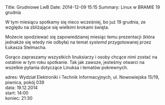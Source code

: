 Title: Grudniowe LwB
Date: 2014-12-09 15:15
Summary: Linux w BRAMIE 19 grudnia

W tym miesiącu spotkamy się nieco wcześniej, bo już 19 grudnia, ze
względu na zbliżające się wielkimi krokami święta.

Możecie spodziewać się zapowiedzianej miesiąc temu prezentacji (która
jednakże się wtedy nie odbyła) na temat *systemd* przygotowanej przez
Łukasza Stelmacha.

Gorąco zapraszamy wszystkich linuksiarzy i osoby chcące nimi zostać na
ostatnie w tym roku spotkanie. Tak jak zawsze, jesteśmy otwarci na
wszelkie pytania dotyczące Linuksa i tematów pokrewnych.

adres: Wydział Elektroniki i Technik Informacyjnych, ul. Nowowiejska 15/19, piwnica, pokój 039  
data: 19.12.2014  
start: 14:00  
koniec: 21:30
